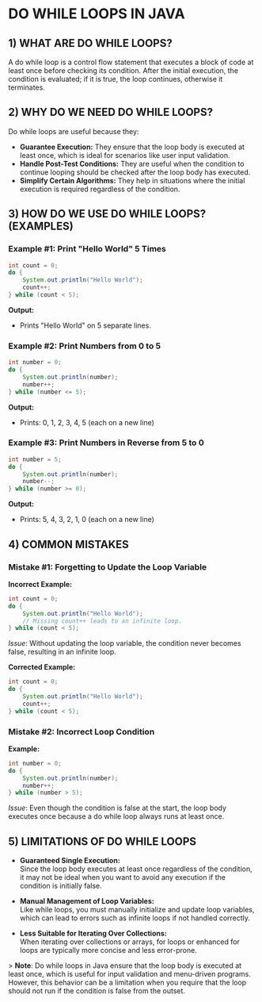 # DO WHILE LOOPS IN JAVA

## 1) WHAT ARE DO WHILE LOOPS?
A do while loop is a control flow statement that executes a block of code at least once before checking its condition. After the initial execution, the condition is evaluated; if it is true, the loop continues, otherwise it terminates.

## 2) WHY DO WE NEED DO WHILE LOOPS?
Do while loops are useful because they:
- **Guarantee Execution:** They ensure that the loop body is executed at least once, which is ideal for scenarios like user input validation.
- **Handle Post-Test Conditions:** They are useful when the condition to continue looping should be checked after the loop body has executed.
- **Simplify Certain Algorithms:** They help in situations where the initial execution is required regardless of the condition.

## 3) HOW DO WE USE DO WHILE LOOPS? (EXAMPLES)

### Example #1: Print "Hello World" 5 Times
```java
int count = 0;
do {
    System.out.println("Hello World");
    count++;
} while (count < 5);
```
**Output:**
- Prints "Hello World" on 5 separate lines.

### Example #2: Print Numbers from 0 to 5
```java
int number = 0;
do {
    System.out.println(number);
    number++;
} while (number <= 5);
```
**Output:**
- Prints: 0, 1, 2, 3, 4, 5 (each on a new line)

### Example #3: Print Numbers in Reverse from 5 to 0
```java
int number = 5;
do {
    System.out.println(number);
    number--;
} while (number >= 0);
```
**Output:**
- Prints: 5, 4, 3, 2, 1, 0 (each on a new line)

## 4) COMMON MISTAKES

### Mistake #1: Forgetting to Update the Loop Variable
**Incorrect Example:**
```java
int count = 0;
do {
    System.out.println("Hello World");
    // Missing count++ leads to an infinite loop.
} while (count < 5);
```
*Issue*: Without updating the loop variable, the condition never becomes false, resulting in an infinite loop.

**Corrected Example:**
```java
int count = 0;
do {
    System.out.println("Hello World");
    count++;
} while (count < 5);
```

### Mistake #2: Incorrect Loop Condition
**Example:**
```java
int number = 0;
do {
    System.out.println(number);
    number++;
} while (number > 5);
```
*Issue*: Even though the condition is false at the start, the loop body executes once because a do while loop always runs at least once.

## 5) LIMITATIONS OF DO WHILE LOOPS

- **Guaranteed Single Execution:**  
  Since the loop body executes at least once regardless of the condition, it may not be ideal when you want to avoid any execution if the condition is initially false.

- **Manual Management of Loop Variables:**  
  Like while loops, you must manually initialize and update loop variables, which can lead to errors such as infinite loops if not handled correctly.

- **Less Suitable for Iterating Over Collections:**  
  When iterating over collections or arrays, for loops or enhanced for loops are typically more concise and less error-prone.

&gt; **Note**: Do while loops in Java ensure that the loop body is executed at least once, which is useful for input validation and menu-driven programs. However, this behavior can be a limitation when you require that the loop should not run if the condition is false from the outset.